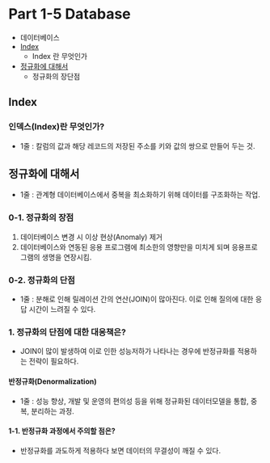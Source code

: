 # Part 1-5 Database
- 데이터베이스
- [Index](#index)
  - Index 란 무엇인가
- [정규화에 대해서](#정규화에-대해서)
  - 정규화의 장단점


## Index
### 인덱스(Index)란 무엇인가?
- 1줄 : 칼럼의 값과 해당 레코드의 저장된 주소를 키와 값의 쌍으로 만들어 두는 것.

## 정규화에 대해서
- 1줄 : 관계형 데이터베이스에서 중복을 최소화하기 위해 데이터를 구조화하는 작업.
### 0-1. 정규화의 장점
  1. 데이터베이스 변경 시 이상 현상(Anomaly) 제거
  2. 데이터베이스와 연동된 응용 프로그램에 최소한의 영향만을 미치게 되며 응용프로그램의 생명을 연장시킴.


### 0-2. 정규화의 단점
- 1줄 : 분해로 인해 릴레이션 간의 연산(JOIN)이 많아진다. 이로 인해 질의에 대한 응답 시간이 느려질 수 있다.

### 1. 정규화의 단점에 대한 대응책은?
 - JOIN이 많이 발생하여 이로 인한 성능저하가 나타나는 경우에 반정규화를 적용하는 전략이 필요하다.

#### 반정규화(Denormalization)
- 1줄 : 성능 향상, 개발 및 운영의 편의성 등을 위해 정규화된 데이터모델을 통합, 중복, 분리하는 과정.

#### 1-1. 반정규화 과정에서 주의할 점은?
- 반정규화를 과도하게 적용하다 보면 데이터의 무결성이 깨질 수 있다.
